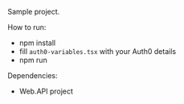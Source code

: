 Sample project.

How to run: 
- npm install
- fill `auth0-variables.tsx` with your Auth0 details
- npm run

Dependencies:
- Web.API project

